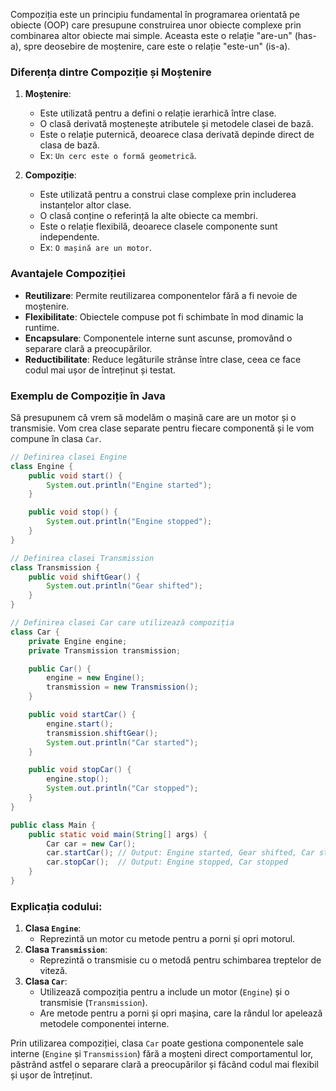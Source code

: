 Compoziția este un principiu fundamental în programarea orientată pe obiecte (OOP) care presupune construirea unor obiecte complexe prin combinarea altor obiecte mai simple. Aceasta este o relație "are-un" (has-a), spre deosebire de moștenire, care este o relație "este-un" (is-a).

### Diferența dintre Compoziție și Moștenire

1. **Moștenire**:
   - Este utilizată pentru a defini o relație ierarhică între clase.
   - O clasă derivată moștenește atributele și metodele clasei de bază.
   - Este o relație puternică, deoarece clasa derivată depinde direct de clasa de bază.
   - Ex: `Un cerc este o formă geometrică`.

2. **Compoziție**:
   - Este utilizată pentru a construi clase complexe prin includerea instanțelor altor clase.
   - O clasă conține o referință la alte obiecte ca membri.
   - Este o relație flexibilă, deoarece clasele componente sunt independente.
   - Ex: `O mașină are un motor`.

### Avantajele Compoziției

- **Reutilizare**: Permite reutilizarea componentelor fără a fi nevoie de moștenire.
- **Flexibilitate**: Obiectele compuse pot fi schimbate în mod dinamic la runtime.
- **Encapsulare**: Componentele interne sunt ascunse, promovând o separare clară a preocupărilor.
- **Reductibilitate**: Reduce legăturile strânse între clase, ceea ce face codul mai ușor de întreținut și testat.

### Exemplu de Compoziție în Java

Să presupunem că vrem să modelăm o mașină care are un motor și o transmisie. Vom crea clase separate pentru fiecare componentă și le vom compune în clasa `Car`.

```java
// Definirea clasei Engine
class Engine {
    public void start() {
        System.out.println("Engine started");
    }

    public void stop() {
        System.out.println("Engine stopped");
    }
}

// Definirea clasei Transmission
class Transmission {
    public void shiftGear() {
        System.out.println("Gear shifted");
    }
}

// Definirea clasei Car care utilizează compoziția
class Car {
    private Engine engine;
    private Transmission transmission;

    public Car() {
        engine = new Engine();
        transmission = new Transmission();
    }

    public void startCar() {
        engine.start();
        transmission.shiftGear();
        System.out.println("Car started");
    }

    public void stopCar() {
        engine.stop();
        System.out.println("Car stopped");
    }
}

public class Main {
    public static void main(String[] args) {
        Car car = new Car();
        car.startCar(); // Output: Engine started, Gear shifted, Car started
        car.stopCar();  // Output: Engine stopped, Car stopped
    }
}
```

### Explicația codului:

1. **Clasa `Engine`**:
   - Reprezintă un motor cu metode pentru a porni și opri motorul.
2. **Clasa `Transmission`**:
   - Reprezintă o transmisie cu o metodă pentru schimbarea treptelor de viteză.
3. **Clasa `Car`**:
   - Utilizează compoziția pentru a include un motor (`Engine`) și o transmisie (`Transmission`).
   - Are metode pentru a porni și opri mașina, care la rândul lor apelează metodele componentei interne.

Prin utilizarea compoziției, clasa `Car` poate gestiona componentele sale interne (`Engine` și `Transmission`) fără a moșteni direct comportamentul lor, păstrând astfel o separare clară a preocupărilor și făcând codul mai flexibil și ușor de întreținut.
